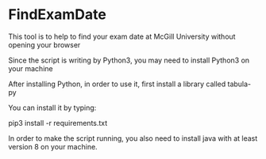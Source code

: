 # FindExamDate
This tool is to help to find your exam date at McGill University without opening your browser

Since the script is writing by Python3, you may need to install Python3 on your machine

After installing Python, in order to use it, first install a library called tabula-py

You can install it by typing:

pip3 install -r requirements.txt

In order to make the script running, you also need to install java with at least version 8 on your machine.

